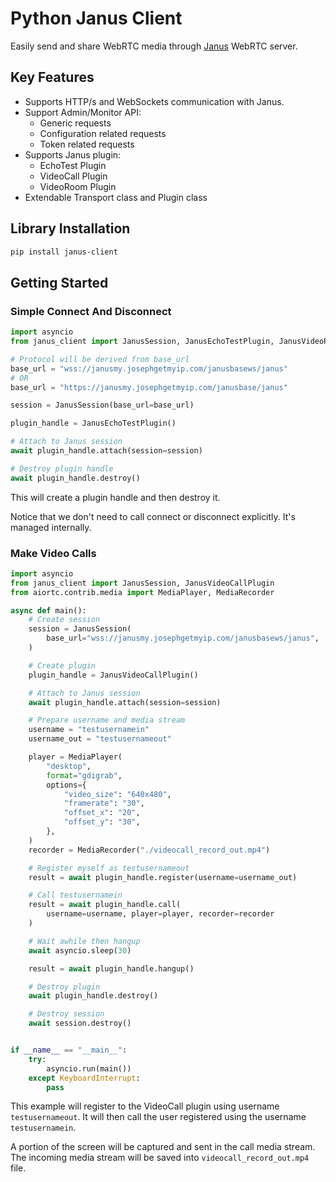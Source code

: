 # Python Janus Client

Easily send and share WebRTC media through [Janus](https://github.com/meetecho/janus-gateway) WebRTC server.

## Key Features

- Supports HTTP/s and WebSockets communication with Janus.
- Support Admin/Monitor API:
    - Generic requests
    - Configuration related requests
    - Token related requests
- Supports Janus plugin:
    - EchoTest Plugin
    - VideoCall Plugin
    - VideoRoom Plugin
- Extendable Transport class and Plugin class

## Library Installation

```bash
pip install janus-client
```

## Getting Started

### Simple Connect And Disconnect

```python
import asyncio
from janus_client import JanusSession, JanusEchoTestPlugin, JanusVideoRoomPlugin

# Protocol will be derived from base_url
base_url = "wss://janusmy.josephgetmyip.com/janusbasews/janus"
# OR
base_url = "https://janusmy.josephgetmyip.com/janusbase/janus"

session = JanusSession(base_url=base_url)

plugin_handle = JanusEchoTestPlugin()

# Attach to Janus session
await plugin_handle.attach(session=session)

# Destroy plugin handle
await plugin_handle.destroy()
```

This will create a plugin handle and then destroy it.

Notice that we don't need to call connect or disconnect explicitly. It's managed internally.

### Make Video Calls

```python
import asyncio
from janus_client import JanusSession, JanusVideoCallPlugin
from aiortc.contrib.media import MediaPlayer, MediaRecorder

async def main():
    # Create session
    session = JanusSession(
        base_url="wss://janusmy.josephgetmyip.com/janusbasews/janus",
    )

    # Create plugin
    plugin_handle = JanusVideoCallPlugin()

    # Attach to Janus session
    await plugin_handle.attach(session=session)

    # Prepare username and media stream
    username = "testusernamein"
    username_out = "testusernameout"

    player = MediaPlayer(
        "desktop",
        format="gdigrab",
        options={
            "video_size": "640x480",
            "framerate": "30",
            "offset_x": "20",
            "offset_y": "30",
        },
    )
    recorder = MediaRecorder("./videocall_record_out.mp4")

    # Register myself as testusernameout
    result = await plugin_handle.register(username=username_out)

    # Call testusernamein
    result = await plugin_handle.call(
        username=username, player=player, recorder=recorder
    )

    # Wait awhile then hangup
    await asyncio.sleep(30)

    result = await plugin_handle.hangup()

    # Destroy plugin
    await plugin_handle.destroy()

    # Destroy session
    await session.destroy()


if __name__ == "__main__":
    try:
        asyncio.run(main())
    except KeyboardInterrupt:
        pass
```

This example will register to the VideoCall plugin using username `testusernameout`. It will then call the user registered using the username `testusernamein`.

A portion of the screen will be captured and sent in the call media stream.
The incoming media stream will be saved into `videocall_record_out.mp4` file.
